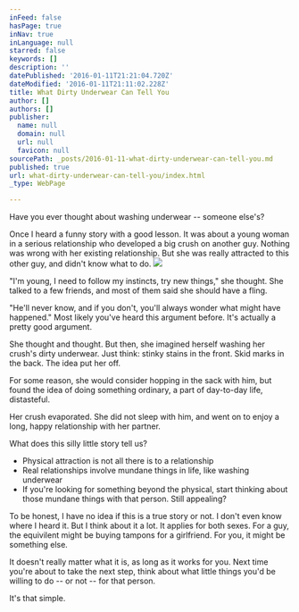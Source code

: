 ```yaml
---
inFeed: false
hasPage: true
inNav: true
inLanguage: null
starred: false
keywords: []
description: ''
datePublished: '2016-01-11T21:21:04.720Z'
dateModified: '2016-01-11T21:11:02.228Z'
title: What Dirty Underwear Can Tell You
author: []
authors: []
publisher:
  name: null
  domain: null
  url: null
  favicon: null
sourcePath: _posts/2016-01-11-what-dirty-underwear-can-tell-you.md
published: true
url: what-dirty-underwear-can-tell-you/index.html
_type: WebPage

---
```

Have you ever thought about washing underwear -- someone else's? 

Once I heard
a funny story with a good lesson. It was about a young woman in a serious
relationship who developed a big crush on another guy. Nothing was wrong with
her existing relationship. But she was really attracted to this other guy, and
didn't know what to do.
![](https://the-grid-user-content.s3-us-west-2.amazonaws.com/92f457df-4d94-4a14-8d77-fda3a10c22c4.png)

"I'm young, I need to follow my instincts, try new things," she
thought. She talked to a few friends, and most of them said she should have a
fling.

"He'll never know, and if you don't, you'll always wonder what might
have happened." Most likely you've heard this argument before. It's
actually a pretty good argument.

She thought and thought. But then, she imagined herself washing her crush's
dirty underwear. Just think: stinky stains in the front. Skid marks in the back. The idea put her off. 

For some reason, she would consider
hopping in the sack with him, but found the idea of doing something ordinary, a
part of day-to-day life, distasteful. 

Her crush evaporated. She did not sleep with him, and went on to enjoy a
long, happy relationship with her partner.

What does this silly little story tell us?

* Physical attraction is not
all there is to a relationship
* Real relationships involve
mundane things in life, like washing underwear
* If you're looking for
something beyond the physical, start thinking about those mundane things
with that person. Still appealing?

To be honest, I have no idea if this is a true story or not. I don't even
know where I heard it. But I think about it a lot. It applies for both sexes.
For a guy, the equivilent might be buying tampons for a girlfriend. For you, it
might be something else. 

It doesn't really matter what it is, as long as it works for you. Next time
you're about to take the next step, think about what little things you'd be
willing to do -- or not -- for that person.

It's that simple.